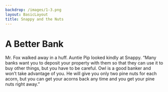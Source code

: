 ```yaml
---
backdrop: /images/1-3.png
layout: BasicLayout
title: Snappy and the Nuts
---
```


# A Better Bank

Mr. Fox walked away in a huff. Auntie Pip looked kindly at Snappy. “Many banks want you to deposit your property with them so that they can use it to buy other things, but you have to be careful. Owl is a good banker and won’t take advantage of you. He will give you only two pine nuts for each acorn, but you can get your acorns back any time and you get your pine nuts right away.”

<Page url="8" action="Next Page"/>
